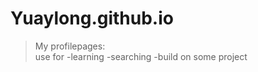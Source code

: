 # Yuaylong.github.io<br>
> My profilepages:<br>
use for -learning
        -searching
        -build on some project
